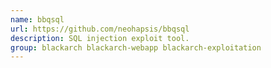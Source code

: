 ```yaml
---
name: bbqsql
url: https://github.com/neohapsis/bbqsql
description: SQL injection exploit tool.
group: blackarch blackarch-webapp blackarch-exploitation
---
```

